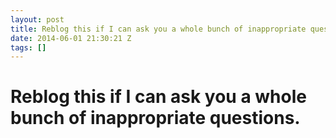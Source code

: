 ```yaml
---
layout: post
title: Reblog this if I can ask you a whole bunch of inappropriate questions.
date: 2014-06-01 21:30:21 Z
tags: []
---
```

# Reblog this if I can ask you a whole bunch of inappropriate questions.

